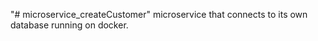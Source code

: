 "# microservice_createCustomer" 
 microservice that connects to its own database running on docker.
